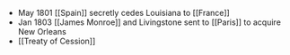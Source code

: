 - May 1801 [[Spain]] secretly cedes Louisiana to [[France]]
- Jan 1803 [[James Monroe]] and Livingstone sent to [[Paris]] to acquire New Orleans
- [[Treaty of Cession]]
